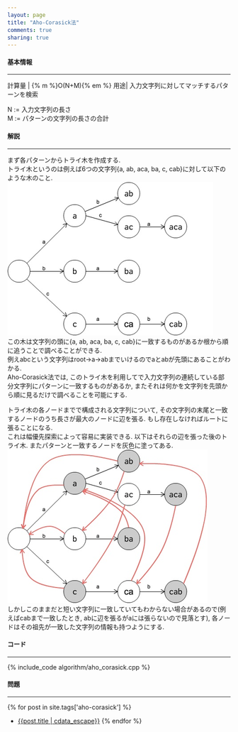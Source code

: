```yaml
---
layout: page
title: "Aho-Corasick法"
comments: true
sharing: true
---
```

  
#### 基本情報
  
***

計算量 | {% m %}O(N+M){% em %}
用途| 入力文字列に対してマッチするパターンを検索  
  
N := 入力文字列の長さ  
M := パターンの文字列の長さの合計  

  
#### 解説

***

まず各パターンからトライ木を作成する.    
トライ木というのは例えば6つの文字列{a, ab, aca, ba, c, cab}に対して以下のような木のこと.  
![trie_tree](/images/trie_tree.jpg)  
この木は文字列の頭に{a, ab, aca, ba, c, cab}に一致するものがあるか根から順に追うことで調べることができる.  
例えabcという文字列はroot->a->abまでいけるのでaとabが先頭にあることがわかる.  
Aho-Corasick法では, このトライ木を利用してで入力文字列の連続している部分文字列にパターンに一致するものがあるか, またそれは何かを文字列を先頭から順に見るだけで調べることを可能にする.  
  
トライ木の各ノードまでで構成される文字列について, その文字列の末尾と一致するノードのうち長さが最大のノードに辺を張る. もし存在しなければルートに張ることになる.  
これは幅優先探索によって容易に実装できる. 以下はそれらの辺を張った後のトライ木. またパターンと一致するノードを灰色に塗ってある.  
![suffix_link](/images/suffix_link.jpg)  
しかしこのままだと短い文字列に一致していてもわからない場合があるので(例えばcabまで一致したとき, abに辺を張るがaには張らないので見落とす), 各ノードはその祖先が一致した文字列の情報も持つようにする.  


#### コード

***

{% include_code algorithm/aho_corasick.cpp %}



#### 問題

***  

{% for post in site.tags['aho-corasick'] %}
* [{{post.title | cdata_escape}}]({{post.url}})
{% endfor %}

